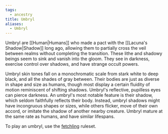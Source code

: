 ```yaml
---
tags:
  - ancestry
title: Umbryl
aliases:
  - Umbryl
---
```


Umbryl are [[Human|Humans]] who made a pact with the [[Lacuna's Shadow|Shadow]] long ago, allowing them to partially cross the veil between realms without completing the transition. These lithe and shadowy beings seem to sink and vanish into the gloom. They see in darkness, exercise control over shadows, and have strange occult powers.

Umbryl skin tones fall on a monochromatic scale from stark white to deep black, and all the shades of gray between. Their bodies are just as diverse in shape and size as humans, though most display a certain fluidity of motion reminiscent of shifting shadows. Umbryl's reflective, pupilless eyes can pierce darkness. An umbryl's most notable feature is their shadow, which seldom faithfully reflects their body. Instead, umbryl shadows might have incongruous shapes or sizes, while others flicker, move of their own accord, or imitate the shadow of another nearby creature. Umbryl mature at the same rate as humans, and have similar lifespans.

To play an umbryl, use the [fetchling](https://2e.aonprd.com/Ancestries.aspx?ID=30) ruleset.